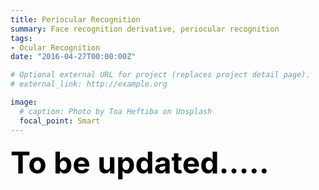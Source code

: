 ```yaml
---
title: Periocular Recognition
summary: Face recognition derivative, periocular recognition
tags:
- Ocular Recognition
date: "2016-04-27T00:00:00Z"

# Optional external URL for project (replaces project detail page).
# external_link: http://example.org

image:
  # caption: Photo by Toa Heftiba on Unsplash
  focal_point: Smart
---
```

<div style="width:800px;"><font color=#000000 size = 7 ><strong>To be updated.....</strong></font>
